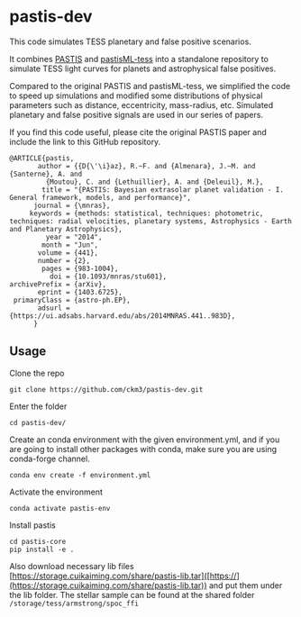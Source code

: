 # pastis-dev

This code simulates TESS planetary and false positive scenarios.

It combines [PASTIS](https://github.com/exord/pastis) and [pastisML-tess](https://github.com/exord/pastisML-tess) into a standalone repository to simulate TESS light curves for planets and astrophysical false positives.

Compared to the original PASTIS and pastisML-tess, we simplified the code to speed up simulations and modified some distributions of physical parameters such as distance, eccentricity, mass-radius, etc. Simulated planetary and false positive signals are used in our series of papers. 

If you find this code useful, please cite the original PASTIS paper and include the link to this GitHub repository.

```
@ARTICLE{pastis,
       author = {{D{\'\i}az}, R.~F. and {Almenara}, J.~M. and {Santerne}, A. and
         {Moutou}, C. and {Lethuillier}, A. and {Deleuil}, M.},
        title = "{PASTIS: Bayesian extrasolar planet validation - I. General framework, models, and performance}",
      journal = {\mnras},
     keywords = {methods: statistical, techniques: photometric, techniques: radial velocities, planetary systems, Astrophysics - Earth and Planetary Astrophysics},
         year = "2014",
        month = "Jun",
       volume = {441},
       number = {2},
        pages = {983-1004},
          doi = {10.1093/mnras/stu601},
archivePrefix = {arXiv},
       eprint = {1403.6725},
 primaryClass = {astro-ph.EP},
       adsurl = {https://ui.adsabs.harvard.edu/abs/2014MNRAS.441..983D},
      }
```
    
## Usage
Clone the repo
```
git clone https://github.com/ckm3/pastis-dev.git
```
Enter the folder
```
cd pastis-dev/
```
Create an conda environment with the given environment.yml, and if you are going to install other packages with conda, make sure you are using conda-forge channel.
```
conda env create -f environment.yml
```
Activate the environment
```
conda activate pastis-env
```
Install pastis
```
cd pastis-core
pip install -e .
```

Also download necessary lib files [https://storage.cuikaiming.com/share/pastis-lib.tar]([https://](https://storage.cuikaiming.com/share/pastis-lib.tar)) and put them under the lib folder.
The stellar sample can be found at the shared folder `/storage/tess/armstrong/spoc_ffi`
 
